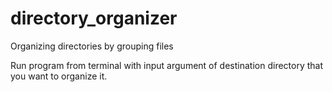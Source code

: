 # directory_organizer
Organizing directories by grouping files

Run program from terminal with input argument of destination directory that you want to organize it.